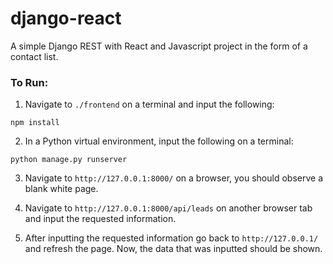 # django-react

A simple Django REST with React and Javascript project in the form of a contact list.

### To Run:

1. Navigate to `./frontend` on a terminal and input the following:

```
npm install
```

2. In a Python virtual environment, input the following on a terminal:
```
python manage.py runserver
```

3. Navigate to `http://127.0.0.1:8000/` on a browser, you should observe a blank white page.

4. Navigate to `http://127.0.0.1:8000/api/leads` on another browser tab and input the requested information.

5. After inputting the requested information go back to `http://127.0.0.1/` and refresh the page. Now, the data that was inputted should be shown.
